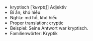- kryptisch	[ˈkʁʏptɪʃ]	Adjektiv
- Bí ẩn, khó hiểu
- Nghĩa: mơ hồ, khó hiểu
- Proper translation: cryptic
- Beispiel: Seine Antwort war kryptisch.
- Familienwörter: Kryptik